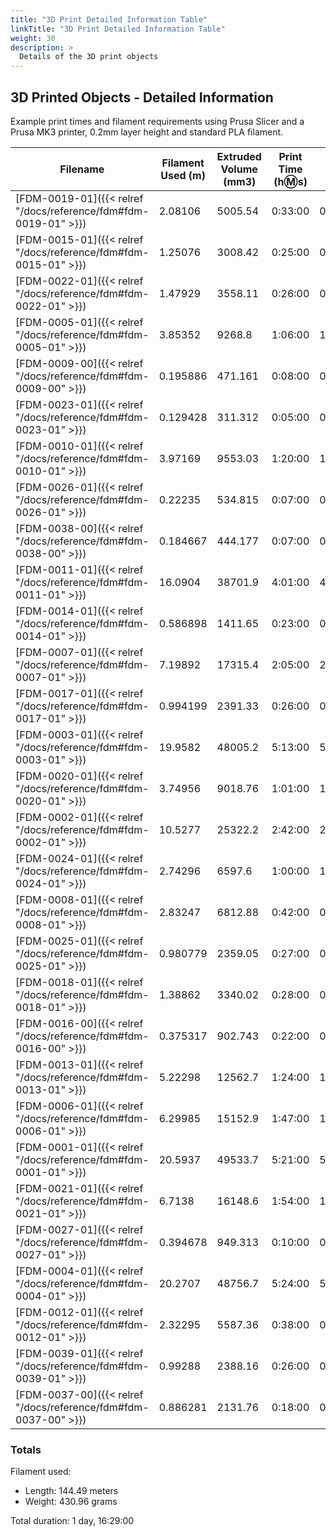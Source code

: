 ```yaml
---
title: "3D Print Detailed Information Table"
linkTitle: "3D Print Detailed Information Table"
weight: 30
description: >
  Details of the 3D print objects
---
```


## 3D Printed Objects - Detailed Information
Example print times and filament requirements using Prusa Slicer and a Prusa MK3 printer, 0.2mm layer height and standard PLA filament.

|Filename|Filament Used (m)|Extruded Volume (mm3)|Print Time (h:m:s)|Total Print Time|Fill Density|Perimeters|Top/Bottom Solid Layers|Quantity Required|
|--------|--------|--------|--------|--------|--------|--------|--------|--------|
|[FDM-0019-01]({{< relref "/docs/reference/fdm#fdm-0019-01" >}})|2.08106|5005.54|0:33:00|0:33:00|20%|3|5|1|
|[FDM-0015-01]({{< relref "/docs/reference/fdm#fdm-0015-01" >}})|1.25076|3008.42|0:25:00|0:25:00|20%|3|5|1|
|[FDM-0022-01]({{< relref "/docs/reference/fdm#fdm-0022-01" >}})|1.47929|3558.11|0:26:00|0:26:00|20%|3|5|1|
|[FDM-0005-01]({{< relref "/docs/reference/fdm#fdm-0005-01" >}})|3.85352|9268.8|1:06:00|1:06:00|20%|3|5|1|
|[FDM-0009-00]({{< relref "/docs/reference/fdm#fdm-0009-00" >}})|0.195886|471.161|0:08:00|0:08:00|20%|3|5|1|
|[FDM-0023-01]({{< relref "/docs/reference/fdm#fdm-0023-01" >}})|0.129428|311.312|0:05:00|0:05:00|20%|3|5|1|
|[FDM-0010-01]({{< relref "/docs/reference/fdm#fdm-0010-01" >}})|3.97169|9553.03|1:20:00|1:20:00|20%|3|5|1|
|[FDM-0026-01]({{< relref "/docs/reference/fdm#fdm-0026-01" >}})|0.22235|534.815|0:07:00|0:07:00|20%|3|5|1|
|[FDM-0038-00]({{< relref "/docs/reference/fdm#fdm-0038-00" >}})|0.184667|444.177|0:07:00|0:07:00|20%|3|5|1|
|[FDM-0011-01]({{< relref "/docs/reference/fdm#fdm-0011-01" >}})|16.0904|38701.9|4:01:00|4:01:00|20%|3|5|1|
|[FDM-0014-01]({{< relref "/docs/reference/fdm#fdm-0014-01" >}})|0.586898|1411.65|0:23:00|0:23:00|20%|3|5|1|
|[FDM-0007-01]({{< relref "/docs/reference/fdm#fdm-0007-01" >}})|7.19892|17315.4|2:05:00|2:05:00|20%|3|5|1|
|[FDM-0017-01]({{< relref "/docs/reference/fdm#fdm-0017-01" >}})|0.994199|2391.33|0:26:00|0:26:00|20%|3|5|1|
|[FDM-0003-01]({{< relref "/docs/reference/fdm#fdm-0003-01" >}})|19.9582|48005.2|5:13:00|5:13:00|20%|3|5|1|
|[FDM-0020-01]({{< relref "/docs/reference/fdm#fdm-0020-01" >}})|3.74956|9018.76|1:01:00|1:01:00|20%|3|5|1|
|[FDM-0002-01]({{< relref "/docs/reference/fdm#fdm-0002-01" >}})|10.5277|25322.2|2:42:00|2:42:00|20%|3|5|1|
|[FDM-0024-01]({{< relref "/docs/reference/fdm#fdm-0024-01" >}})|2.74296|6597.6|1:00:00|1:00:00|20%|3|5|1|
|[FDM-0008-01]({{< relref "/docs/reference/fdm#fdm-0008-01" >}})|2.83247|6812.88|0:42:00|0:42:00|20%|3|5|1|
|[FDM-0025-01]({{< relref "/docs/reference/fdm#fdm-0025-01" >}})|0.980779|2359.05|0:27:00|0:27:00|20%|3|5|1|
|[FDM-0018-01]({{< relref "/docs/reference/fdm#fdm-0018-01" >}})|1.38862|3340.02|0:28:00|0:28:00|20%|3|5|1|
|[FDM-0016-00]({{< relref "/docs/reference/fdm#fdm-0016-00" >}})|0.375317|902.743|0:22:00|0:22:00|20%|3|5|1|
|[FDM-0013-01]({{< relref "/docs/reference/fdm#fdm-0013-01" >}})|5.22298|12562.7|1:24:00|1:24:00|20%|3|5|1|
|[FDM-0006-01]({{< relref "/docs/reference/fdm#fdm-0006-01" >}})|6.29985|15152.9|1:47:00|1:47:00|20%|3|5|1|
|[FDM-0001-01]({{< relref "/docs/reference/fdm#fdm-0001-01" >}})|20.5937|49533.7|5:21:00|5:21:00|20%|3|5|1|
|[FDM-0021-01]({{< relref "/docs/reference/fdm#fdm-0021-01" >}})|6.7138|16148.6|1:54:00|1:54:00|20%|3|5|1|
|[FDM-0027-01]({{< relref "/docs/reference/fdm#fdm-0027-01" >}})|0.394678|949.313|0:10:00|0:10:00|20%|3|5|1|
|[FDM-0004-01]({{< relref "/docs/reference/fdm#fdm-0004-01" >}})|20.2707|48756.7|5:24:00|5:24:00|20%|3|5|1|
|[FDM-0012-01]({{< relref "/docs/reference/fdm#fdm-0012-01" >}})|2.32295|5587.36|0:38:00|0:38:00|20%|3|5|1|
|[FDM-0039-01]({{< relref "/docs/reference/fdm#fdm-0039-01" >}})|0.99288|2388.16|0:26:00|0:26:00|20%|3|5|1|
|[FDM-0037-00]({{< relref "/docs/reference/fdm#fdm-0037-00" >}})|0.886281|2131.76|0:18:00|0:18:00|20%|3|5|1|


### Totals
Filament used:
- Length: 144.49 meters
- Weight: 430.96 grams

Total duration: 1 day, 16:29:00


